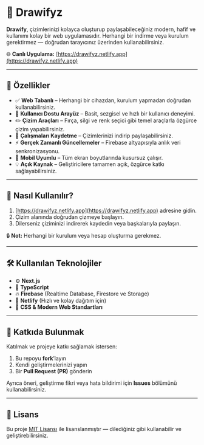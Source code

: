 # 🎨 Drawifyz

**Drawify**, çizimlerinizi kolayca oluşturup paylaşabileceğiniz modern, hafif ve kullanımı kolay bir web uygulamasıdır. Herhangi bir indirme veya kurulum gerektirmez — doğrudan tarayıcınız üzerinden kullanabilirsiniz.

🌐 **Canlı Uygulama:** [https://drawifyz.netlify.app](https://drawifyz.netlify.app)

---

## 🚀 Özellikler

- ✅ **Web Tabanlı** – Herhangi bir cihazdan, kurulum yapmadan doğrudan kullanabilirsiniz.  
- 🎯 **Kullanıcı Dostu Arayüz** – Basit, sezgisel ve hızlı bir kullanıcı deneyimi.  
- ✏️ **Çizim Araçları** – Fırça, silgi ve renk seçici gibi temel araçlarla özgürce çizim yapabilirsiniz.  
- 💾 **Çalışmaları Kaydetme** – Çizimlerinizi indirip paylaşabilirsiniz.  
- ⚡ **Gerçek Zamanlı Güncellemeler** – Firebase altyapısıyla anlık veri senkronizasyonu.  
- 📱 **Mobil Uyumlu** – Tüm ekran boyutlarında kusursuz çalışır.  
- 💡 **Açık Kaynak** – Geliştiricilere tamamen açık, özgürce katkı sağlayabilirsiniz.

---

## 📖 Nasıl Kullanılır?

1. [https://drawifyz.netlify.app](https://drawifyz.netlify.app) adresine gidin.  
2. Çizim alanında doğrudan çizmeye başlayın.  
3. Dilerseniz çiziminizi indirerek kaydedin veya başkalarıyla paylaşın.  

🔒 **Not:** Herhangi bir kurulum veya hesap oluşturma gerekmez.

---

## 🛠️ Kullanılan Teknolojiler

- ⚙️ **Next.js**  
- 🔡 **TypeScript**  
- 🔥 **Firebase** (Realtime Database, Firestore ve Storage)  
- 🚀 **Netlify** (Hızlı ve kolay dağıtım için)  
- 🎨 **CSS & Modern Web Standartları**

---

## 🤝 Katkıda Bulunmak

Katılmak ve projeye katkı sağlamak istersen:

1. Bu repoyu **fork**’layın  
2. Kendi geliştirmelerinizi yapın  
3. Bir **Pull Request (PR)** gönderin  

Ayrıca öneri, geliştirme fikri veya hata bildirimi için **Issues** bölümünü kullanabilirsiniz.

---

## 📄 Lisans

Bu proje [MIT Lisansı](LICENSE) ile lisanslanmıştır — dilediğiniz gibi kullanabilir ve geliştirebilirsiniz.
